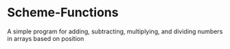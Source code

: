 # Scheme-Functions
A simple program for adding, subtracting, multiplying, and dividing numbers in arrays based on position
